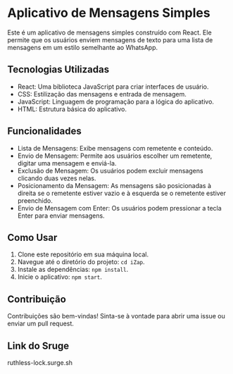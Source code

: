 # Aplicativo de Mensagens Simples

Este é um aplicativo de mensagens simples construído com React. Ele permite que os usuários enviem mensagens de texto para uma lista de mensagens em um estilo semelhante ao WhatsApp.

## Tecnologias Utilizadas

- React: Uma biblioteca JavaScript para criar interfaces de usuário.
- CSS: Estilização das mensagens e entrada de mensagem.
- JavaScript: Linguagem de programação para a lógica do aplicativo.
- HTML: Estrutura básica do aplicativo.

## Funcionalidades

- Lista de Mensagens: Exibe mensagens com remetente e conteúdo.
- Envio de Mensagem: Permite aos usuários escolher um remetente, digitar uma mensagem e enviá-la.
- Exclusão de Mensagem: Os usuários podem excluir mensagens clicando duas vezes nelas.
- Posicionamento da Mensagem: As mensagens são posicionadas à direita se o remetente estiver vazio e à esquerda se o remetente estiver preenchido.
- Envio de Mensagem com Enter: Os usuários podem pressionar a tecla Enter para enviar mensagens.

## Como Usar

1. Clone este repositório em sua máquina local.
2. Navegue até o diretório do projeto: `cd iZap`.
3. Instale as dependências: `npm install`.
4. Inicie o aplicativo: `npm start`.

## Contribuição

Contribuições são bem-vindas! Sinta-se à vontade para abrir uma issue ou enviar um pull request.

## Link do Sruge

ruthless-lock.surge.sh
